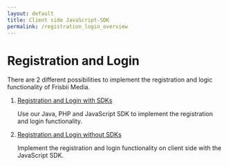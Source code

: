 ```yaml
---
layout: default
title: Client side JavaScript-SDK
permalink: /registration_login_overview
---
```


# Registration and Login 

There are 2 different possibilities to implement the registration and logic functionality of Frisbii Media.

1. [Registration and Login with SDKs](/registration_and_login_with_SDKs)

   Use our Java, PHP and JavaScript SDK to implement the registration and login functionality.
   
2. [Registration and Login without SDKs](/login_without_SDK)

   Implement the registration and login functionality on client side with the JavaScript SDK.
   
   
   

